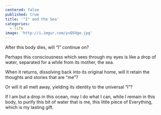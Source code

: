 ```yaml
---
centered: false
published: true
title: '"I" and the Sea'
categories:
  - life
image: 'http://i.imgur.com/yvQ5Uge.jpg'
---
```

After this body dies,
will “I” continue on?

Perhaps this consciousness
which sees through my eyes
is like a drop of water,
separated for a while
from its mother,
the sea.

When it returns,
dissolving back
into its original home,
will it retain 
the thoughts and stories
that are “me”?

Or will it all melt away,
yielding its identity
to the universal “I”?

If I am but a drop
in this ocean,
may I do what I can,
while I remain in this body,
to purify this bit of water 
that is me,
this little piece of Everything,
which is my lasting gift.
